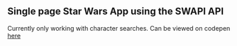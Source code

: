 <h2>Single page Star Wars App using the SWAPI API</h2>

Currently only working with character searches. Can be viewed on codepen <a href="https://codepen.io/LMDoc/pen/qYLJwB">here</a>

